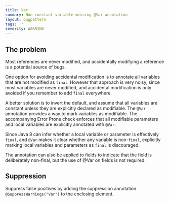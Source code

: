 ```yaml
---
title: Var
summary: Non-constant variable missing @Var annotation
layout: bugpattern
tags: ''
severity: WARNING
---
```


<!--
*** AUTO-GENERATED, DO NOT MODIFY ***
To make changes, edit the @BugPattern annotation or the explanation in docs/bugpattern.
-->

## The problem
Most references are never modified, and accidentally modifying a reference is a
potential source of bugs.

One option for avoiding accidental modification is to annotate all variables
that are not modified as `final`. However that approach is very noisy, since
most variables are never modified, and accidental modification is only avoided
if you remember to add `final` everywhere.

A better solution is to invert the default, and assume that all variables are
constant unless they are explicitly declared as modifiable. The `@Var`
annotation provides a way to mark variables as modifiable. The accompanying
Error Prone check enforces that all modifiable parameters and local variables
are explicitly annotated with `@Var`.

Since Java 8 can infer whether a local variable or parameter is effectively
`final`, and `@Var` makes it clear whether any variable is non-`final`,
explicitly marking local variables and parameters as `final` is discouraged.

The annotation can also be applied to fields to indicate that the field is
deliberately non-final, but the use of @Var on fields is not required.

## Suppression
Suppress false positives by adding the suppression annotation `@SuppressWarnings("Var")` to the enclosing element.
